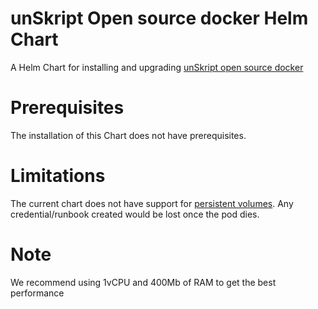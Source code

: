# unSkript Open source docker Helm Chart
A Helm Chart for installing and upgrading [unSkript open source docker](https://github.com/unskript/Awesome-CloudOps-Automation#open-source-docker)

# Prerequisites
The installation of this Chart does not have prerequisites.

# Limitations
The current chart does not have support for [persistent volumes](https://kubernetes.io/docs/concepts/storage/persistent-volumes/). Any credential/runbook created would be lost once the pod dies.


# Note
We recommend using 1vCPU and 400Mb of RAM to get the best performance
